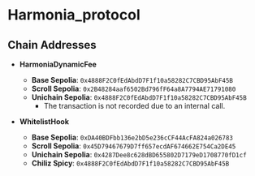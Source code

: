 # Harmonia_protocol


## Chain Addresses

- **HarmoniaDynamicFee**
  - **Base Sepolia**: `0x4888F2C0fEdAbdD7F1f10a58282C7CBD95AbF45B`
  - **Scroll Sepolia**: `0x2B48284aaf6502Bd796fF64a8A7794AE71791080`
  - **Unichain Sepolia**: `0x4888F2C0fEdAbdD7F1f10a58282C7CBD95AbF45B`
    - The transaction is not recorded due to an internal call.

- **WhitelistHook**
  - **Base Sepolia**: `0xDA40BDFbb136e2bD5e236cCF44AcFA824a026783`
  - **Scroll Sepolia**: `0x45D79467679D7ff657ecdAF674662E754Ca2DE45`
  - **Unichain Sepolia**: `0x4287Dee8c628dBD655802D7179eD1708770fD1cf`
  - **Chiliz Spicy**: `0x4888F2C0fEdAbdD7F1f10a58282C7CBD95AbF45B`
